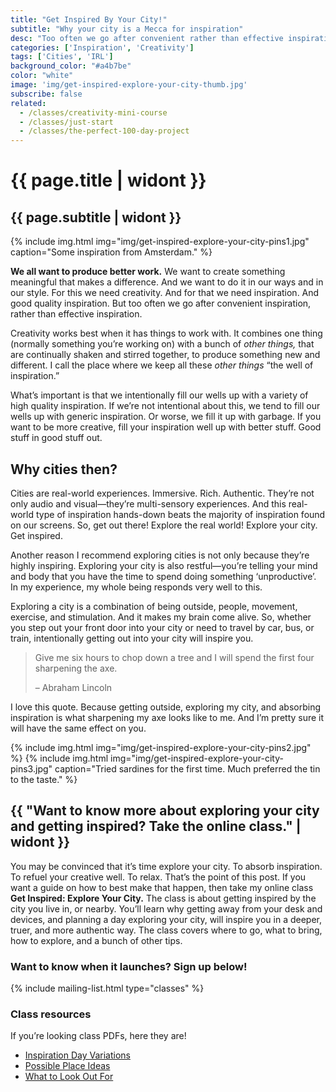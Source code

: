 ```yaml
---
title: "Get Inspired By Your City!"
subtitle: "Why your city is a Mecca for inspiration"
desc: "Too often we go after convenient rather than effective inspiration. Getting outside and exploring your city is not convenient but it is very effective."
categories: ['Inspiration', 'Creativity']
tags: ['Cities', 'IRL']
background_color: "#a4b7be"
color: "white"
image: 'img/get-inspired-explore-your-city-thumb.jpg'
subscribe: false
related:
  - /classes/creativity-mini-course
  - /classes/just-start
  - /classes/the-perfect-100-day-project
---
```

# {{ page.title | widont }}
## {{ page.subtitle | widont }}
{% include img.html img="img/get-inspired-explore-your-city-pins1.jpg" caption="Some inspiration from Amsterdam." %}

**We all want to produce better work.** We want to create something meaningful that makes a difference. And we want to do it in our ways and in our style. For this we need creativity. And for that we need inspiration. And good quality inspiration. But too often we go after convenient inspiration, rather than effective inspiration.

Creativity works best when it has things to work with. It combines one thing (normally something you’re working on) with a bunch of *other things,* that are continually shaken and stirred together, to produce something new and different. I call the place where we keep all these *other things* “the well of inspiration.”

What’s important is that we intentionally fill our wells up with a variety of high quality inspiration. If we’re not intentional about this, we tend to fill our wells up with generic inspiration. Or worse, we fill it up with garbage. If you want to be more creative, fill your inspiration well up with better stuff. Good stuff in good stuff out.

## Why cities then?
Cities are real-world experiences. Immersive. Rich. Authentic. They’re not only audio and visual—they’re multi-sensory experiences. And this real-world type of inspiration hands-down beats the majority of inspiration found on our screens. So, get out there! Explore the real world! Explore your city. Get inspired.

Another reason I recommend exploring cities is not only because they’re highly inspiring. Exploring your city is also restful—you’re telling your mind and body that you have the time to spend doing something ‘unproductive’. In my experience, my whole being responds very well to this.

Exploring a city is a combination of being outside, people, movement, exercise, and stimulation. And it makes my brain come alive. So, whether you step out your front door into your city or need to travel by car, bus, or train, intentionally getting out into your city will inspire you.

> Give me six hours to chop down a tree and I will spend the first four sharpening the axe.
>
> – Abraham Lincoln

I love this quote. Because getting outside, exploring my city, and absorbing inspiration is what sharpening my axe looks like to me. And I’m pretty sure it will have the same effect on you.

{% include img.html img="img/get-inspired-explore-your-city-pins2.jpg" %}
{% include img.html img="img/get-inspired-explore-your-city-pins3.jpg" caption="Tried sardines for the first time. Much preferred the tin to the taste." %}

## {{ "Want to know more about exploring your city and getting inspired? Take the online class." | widont }}
You may be convinced that it’s time explore your city. To absorb inspiration. To refuel your creative well. To relax. That’s the point of this post. If you want a guide on how to best make that happen, then take my online class **Get Inspired: Explore Your City.** The class is about getting inspired by the city you live in, or nearby. You’ll learn why getting away from your desk and devices, and planning a day exploring your city, will inspire you in a deeper, truer, and more authentic way. The class covers where to go, what to bring, how to explore, and a bunch of other tips.

### Want to know when it launches? Sign up below!

{% include mailing-list.html type="classes" %}

### Class resources
If you’re looking class PDFs, here they are!

- [Inspiration Day Variations](https://www.dropbox.com/s/qka766be1w9uzwk/inspiration-day-variations.pdf?dl=0)
- [Possible Place Ideas](https://www.dropbox.com/s/7l853ykknve0bl3/possible-place-ideas.pdf?dl=0)
- [What to Look Out For](https://www.dropbox.com/s/s7jqq0w5nret5yj/what-to-look-out-for.pdf?dl=0)